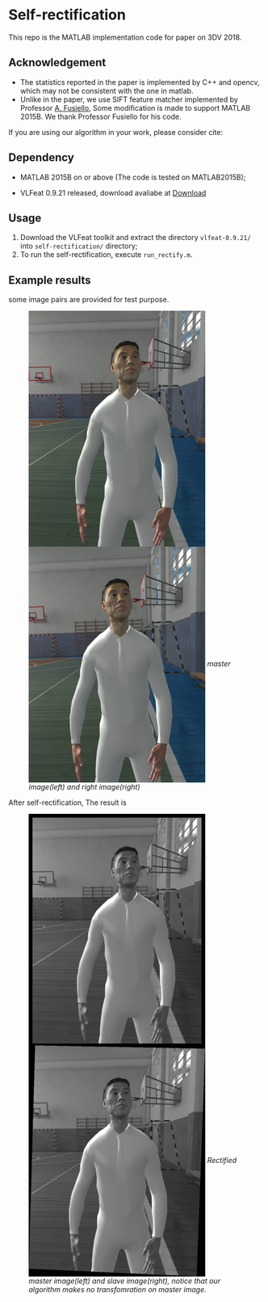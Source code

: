 # Self-rectification
This repo is the MATLAB implementation code for paper on 3DV 2018. 
## Acknowledgement
* The statistics reported in the paper is implemented by C++ and opencv, which may not be consistent with the one in matlab. 
* Unlike in the paper, we use SIFT feature matcher implemented by  Professor [A. Fusiello](http://www.diegm.uniud.it/fusiello/), Some modification is made to support MATLAB 2015B. We thank Professor Fusiello for his code. 

If you are using our algorithm in your work, please consider cite:

## Dependency
* MATLAB 2015B on or above (The code is tested on MATLAB2015B);

* VLFeat 0.9.21 released, download avaliabe at [Download](http://www.vlfeat.org/download/vlfeat-0.9.21-bin.tar.gz)
## Usage
1. Download the VLFeat toolkit and extract the directory  `vlfeat-0.9.21/` into `self-rectification/` directory;
2. To run the self-rectification, execute `run_rectify.m`.
## Example results
some image pairs are provided for test purpose.
<figure>
 <img src="https://github.com/garroud/self-rectification/blob/master/test_data/image0_s.png" align=left width="350"> 
 <img src="https://github.com/garroud/self-rectification/blob/master/test_data/image1_s.png" align=center width="350">
 <em>master image(left) and right image(right)</em>
</figure>

After self-rectification, The result is
<figure>
 <img src="https://github.com/garroud/self-rectification/blob/master/rec_img0.png" align=left width="350"> 
 <img src="https://github.com/garroud/self-rectification/blob/master/rec_img1.png" align=center width="350">
 <em>Rectified master image(left) and slave image(right), notice that our algorithm makes no transfomration on master image.</em>
</figure>
